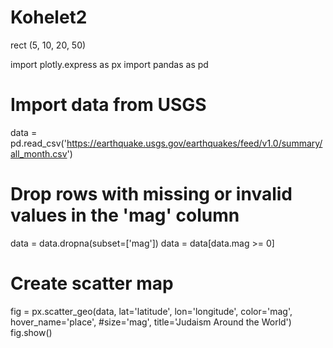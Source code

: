 # Kohelet2

rect (5, 10, 20, 50)

import plotly.express as px
import pandas as pd


# Import data from USGS
data = pd.read_csv('https://earthquake.usgs.gov/earthquakes/feed/v1.0/summary/all_month.csv')


# Drop rows with missing or invalid values in the 'mag' column
data = data.dropna(subset=['mag'])
data = data[data.mag >= 0]


# Create scatter map
fig = px.scatter_geo(data, lat='latitude', lon='longitude', color='mag',
                     hover_name='place', #size='mag',
                     title='Judaism Around the World')
fig.show()

